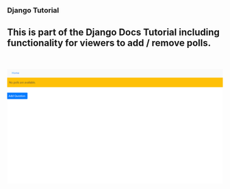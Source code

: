 
### Django Tutorial 
## This is part of the Django Docs Tutorial including functionality for viewers to add / remove polls.

<br>

!["Django Tutorial gif"](docs/poll.gif)


